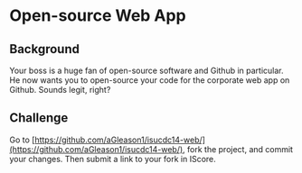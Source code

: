 # Open-source Web App

## Background
Your boss is a huge fan of open-source software and Github in particular. He now wants you to open-source your code for the corporate web app on Github. Sounds legit, right?

## Challenge
Go to [https://github.com/aGleason1/isucdc14-web/](https://github.com/aGleason1/isucdc14-web/), fork the project, and commit your changes.
Then submit a link to your fork in IScore.
